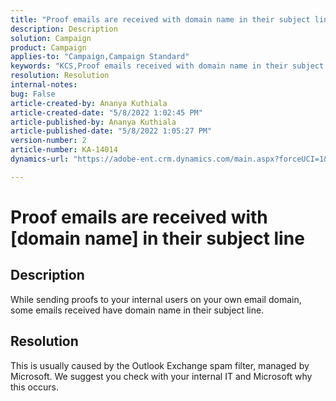 ```yaml
---
title: "Proof emails are received with domain name in their subject line"
description: Description
solution: Campaign
product: Campaign
applies-to: "Campaign,Campaign Standard"
keywords: "KCS,Proof emails received with domain name in their subject line"
resolution: Resolution
internal-notes: 
bug: False
article-created-by: Ananya Kuthiala
article-created-date: "5/8/2022 1:02:45 PM"
article-published-by: Ananya Kuthiala
article-published-date: "5/8/2022 1:05:27 PM"
version-number: 2
article-number: KA-14014
dynamics-url: "https://adobe-ent.crm.dynamics.com/main.aspx?forceUCI=1&pagetype=entityrecord&etn=knowledgearticle&id=92f6bc26-cfce-ec11-a7b5-0022480a8e40"

---
```

# Proof emails are received with [domain name] in their subject line

## Description


While sending proofs to your internal users on your own email domain, some emails received have domain name in their subject line.


## Resolution


This is usually caused by the Outlook Exchange spam filter, managed by Microsoft. We suggest you check with your internal IT and Microsoft why this occurs.
